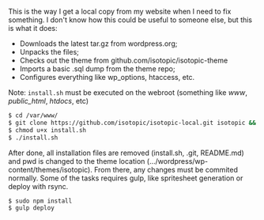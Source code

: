 This is the way I get a local copy from my website when I need to fix something.
I don't know how this could be useful to someone else, but this is what it does:

- Downloads the latest tar.gz from wordpress.org;
- Unpacks the files;
- Checks out the theme from github.com/isotopic/isotopic-theme
- Imports a basic .sql dump from the theme repo;
- Configures everything like wp_options, htaccess, etc.

Note: `install.sh` must be executed on the webroot (something like _www_, _public_html_, _htdocs_, etc)

```sh
$ cd /var/www/
$ git clone https://github.com/isotopic/isotopic-local.git isotopic && cd isotopic
$ chmod u+x install.sh
$ ./install.sh
```

After done, all installation files are removed (install.sh, .git, README.md) and pwd is changed to the theme location (.../wordpress/wp-content/themes/isotopic). From there, any changes must be commited normally. Some of the tasks requires gulp, like spritesheet generation or deploy with rsync. 

```sh
$ sudo npm install
$ gulp deploy
```
